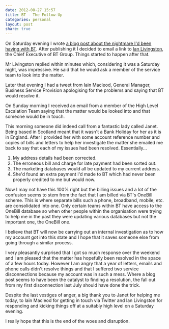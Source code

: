 ```yaml
---
date: 2012-08-27 15:57
title: BT - The Follow-Up
categories: personal
layout: post
share: true
---
```


On Saturday evening I wrote [a blog post about the nightmare I'd been having with BT](http://swwritings.com/post/2012-08-25-the-disgrace-that-is-bt). After publishing it I decided to email a link to [Ian Livingston](http://en.wikipedia.org/wiki/Ian_Livingston), the Chief Executive of BT Group. Things started to happen after that.

Mr Livingston replied within minutes which, considering it was a Saturday night, was impressive. He said that he would ask a member of the service team to look into the matter.

Later that evening I had a tweet from Iain Macleod, General Manager, Business Service Provision apologising for the problems and saying that BT would resolve it.

On Sunday morning I received an email from a member of the High Level Escalation Team saying that the matter would be looked into and that someone would be in touch.

This morning someone did indeed call from a fantastic lady called Janet. Being based in Scotland meant that it wasn't a Bank Holiday for her as it is in England. After I provided her with some account reference number and copies of bills and letters to help her investigate the matter she emailed me back to say that each of my issues had been resolved. Essentially...

1. My address details had been corrected.
2. The erroneous bill and charge for late payment had been sorted out.
3. The marketing databases would all be updated to my current address.
4. She'd found an extra payment I'd made to BT which had never been properly credited to me but would now.

Now I may not have this 100% right but the billing issues and a lot of the confusion seems to stem from the fact that I am billed via BT's OneBill scheme. This is where separate bills such a phone, broadband, mobile, etc. are consolidated into one. Only certain teams within BT have access to the OneBill database so when other people within the organisation were trying to help me in the past they were updating various databases but not the important one, the OneBill one.

I believe that BT will now be carrying out an internal investigation as to how my account got into this state and I hope that it saves someone else from going through a similar process.

I very pleasantly surprised that I got so much response over the weekend and I am pleased that the matter has hopefully been resolved in the space of a few hours today. However I am angry that a year of letters, emails and phone calls didn't resolve things and that I suffered two service disconnections because my account was in such a mess. Where a blog post seems to have been the catalyst to finding a resolution, the fall out from my first disconnection last July should have done the trick.

Despite the last vestiges of anger, a big thank you to Janet for helping me today, to Iain Macleod for getting in touch via Twitter and Ian Livingston for responding and kicking things off at a suitably high level on a Saturday evening.

I really hope that this is the end of the woes and disruption.

